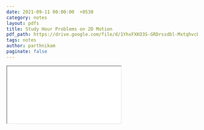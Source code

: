 ```yaml
---
date: 2021-09-11 00:00:00  +0530
category: notes
layout: pdfs
title: Study Hour Problems on 2D Motion
pdf_path: https://drive.google.com/file/d/1YhxFXKO3S-GRDrssdbl-MxtqhvcEW__2/preview?usp=sharing
tags: notes
author: parthnikam
paginate: false
---
```


<iframe class="embed-pdf" src="{{ page.pdf_path }}#toolbar=0" seamless="seamless" scrolling="no" style="overflow:hidden"></iframe>
